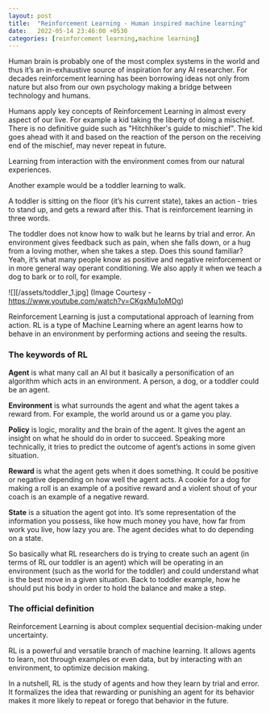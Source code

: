 ```yaml
---
layout: post
title:  "Reinforcement Learning - Human inspired machine learning"
date:   2022-05-14 23:46:00 +0530
categories: [reinforcement learning,machine learning]
---
```



Human brain is probably one of the most complex systems in the world and thus it’s an in-exhaustive source of inspiration for any AI researcher. For decades reinforcement learning has been borrowing ideas not only from nature but also from our own psychology making a bridge between technology and humans.

Humans apply key concepts of Reinforcement Learning in almost every aspect of our live. For example a kid taking the liberty of doing a mischief. There is no definitive guide such as "Hitchhiker's guide to mischief". The kid goes ahead with it and based on the reaction of the person on the receiving end of the mischief, may never repeat in future.

Learning from interaction with the environment comes from our natural experiences.

Another example would be a toddler learning to walk.

A toddler is sitting on the floor (it’s his current state),  takes an action - tries to stand up, and gets a reward after this. That is reinforcement learning in three words.

The toddler does not know how to walk but he learns by trial and error. An environment gives feedback such as pain, when she falls down, or a hug from a loving mother, when she takes a step. Does this sound familiar? Yeah, it’s what many people know as positive and negative reinforcement or in more general way operant conditioning. We also apply it when we teach a dog to bark or to roll, for example.

![][/assets/toddler_1.jpg]
(Image Courtesy - https://www.youtube.com/watch?v=CKgxMu1oMOg) 

Reinforcement Learning is just a computational approach of learning from action. RL is a type of Machine Learning where an agent learns how to behave in an environment by performing actions and seeing the results.


### The keywords of RL

**Agent** is what many call an AI but it basically a personification of an algorithm which acts in an environment. 
A person, a dog, or a toddler could be an agent.

**Environment** is what surrounds the agent and what the agent takes a reward from. For example, the world around us or a game you play.

**Policy** is logic, morality and the brain of the agent. It gives the agent an insight on what he should do in order to succeed. Speaking more technically, it tries to predict the outcome of agent’s actions in some given situation.

**Reward** is what the agent gets when it does something. It could be positive or negative depending on how well the agent acts. A cookie for a dog for making a roll is an example of a positive reward and a violent shout of your coach is an example of a negative reward.

**State** is a situation the agent got into. It’s some representation of the information you possess, like how much money you have, how far from work you live, how lazy you are. The agent decides what to do depending on a state.

So basically what RL researchers do is trying to create such an agent (in terms of RL our toddler is an agent) which will be operating in an environment (such as the world for the toddler) and could understand what is the best move in a given situation. Back to toddler example, how he should put his body in order to hold the balance and make a step.

### The official definition
Reinforcement Learning is about complex sequential decision-making under uncertainty.


RL is a powerful and versatile branch of machine learning. It allows agents to learn, not through examples or even data, but by interacting with an environment, to optimize decision making. 

In a nutshell, RL is the study of agents and how they learn by trial and error. It formalizes the idea that rewarding or punishing an agent for its behavior makes it more likely to repeat or forego that behavior in the future.

